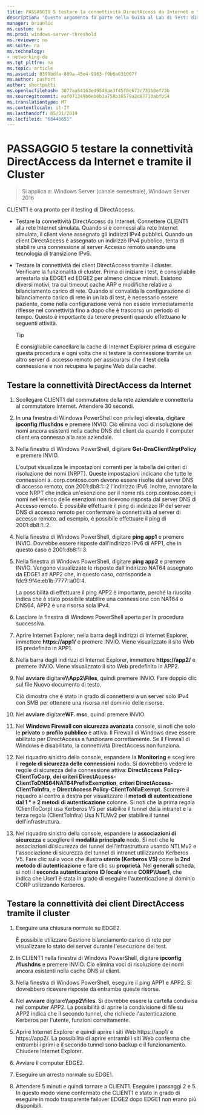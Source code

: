 ```yaml
---
title: PASSAGGIO 5 testare la connettività DirectAccess da Internet e tramite il Cluster
description: 'Questo argomento fa parte della Guida al Lab di Test: dimostrare DirectAccess in un Cluster con bilanciamento carico di rete di Windows per Windows Server 2016'
manager: brianlic
ms.custom: na
ms.prod: windows-server-threshold
ms.reviewer: na
ms.suite: na
ms.technology:
- networking-da
ms.tgt_pltfrm: na
ms.topic: article
ms.assetid: 8399bdfa-809a-45e4-9963-f9b6a631007f
ms.author: pashort
author: shortpatti
ms.openlocfilehash: 3077aa54163ed9548ae3f45f8c673c731b8ef73b
ms.sourcegitcommit: eaf071249b6eb6b1a758b38579a2d87710abfb54
ms.translationtype: MT
ms.contentlocale: it-IT
ms.lasthandoff: 05/31/2019
ms.locfileid: "66446651"
---
```

# <a name="step-5-test-directaccess-connectivity-from-the-internet-and-through-the-cluster"></a>PASSAGGIO 5 testare la connettività DirectAccess da Internet e tramite il Cluster

>Si applica a: Windows Server (canale semestrale), Windows Server 2016

CLIENT1 è ora pronto per il testing di DirectAccess.  
  
- Testare la connettività DirectAccess da Internet. Connettere CLIENT1 alla rete Internet simulata. Quando si è connessi alla rete Internet simulata, il client viene assegnato gli indirizzi IPv4 pubblici. Quando un client DirectAccess è assegnato un indirizzo IPv4 pubblico, tenta di stabilire una connessione al server Accesso remoto usando una tecnologia di transizione IPv6.  
  
- Testare la connettività dei client DirectAccess tramite il cluster. Verificare la funzionalità di cluster. Prima di iniziare i test, è consigliabile arrestarla sia EDGE1 ed EDGE2 per almeno cinque minuti. Esistono diversi motivi, tra cui timeout cache ARP e modifiche relative a bilanciamento carico di rete. Quando si convalida la configurazione di bilanciamento carico di rete in un lab di test, è necessario essere paziente, come nella configurazione verrà non essere immediatamente riflesse nel connettività fino a dopo che è trascorso un periodo di tempo. Questo è importante da tenere presenti quando effettuano le seguenti attività.  
  
    > [!TIP]  
    > È consigliabile cancellare la cache di Internet Explorer prima di eseguire questa procedura e ogni volta che si testare la connessione tramite un altro server di accesso remoto per assicurarsi che il test della connessione e non recupera le pagine Web dalla cache.  
  
## <a name="test-directaccess-connectivity-from-the-internet"></a>Testare la connettività DirectAccess da Internet  
  
1. Scollegare CLIENT1 dal commutatore della rete aziendale e connetterla al commutatore Internet. Attendere 30 secondi.  
  
2. In una finestra di Windows PowerShell con privilegi elevata, digitare **ipconfig /flushdns** e premere INVIO. Ciò elimina voci di risoluzione dei nomi ancora esistenti nella cache DNS del client da quando il computer client era connesso alla rete aziendale.  
  
3. Nella finestra di Windows PowerShell, digitare **Get-DnsClientNrptPolicy** e premere INVIO.  
  
   L'output visualizza le impostazioni correnti per la tabella dei criteri di risoluzione dei nomi (NRPT). Queste impostazioni indicano che tutte le connessioni a. corp.contoso.com devono essere risolte dal server DNS di accesso remoto, con 2001:db8:1::2 l'indirizzo IPv6. Inoltre, annotare la voce NRPT che indica un'esenzione per il nome nls.corp.contoso.com; i nomi nell'elenco delle esenzioni non ricevono risposta dal server DNS di Accesso remoto. È possibile effettuare il ping di indirizzo IP del server DNS di accesso remoto per confermare la connettività al server di accesso remoto. ad esempio, è possibile effettuare il ping di 2001:db8:1::2.  
  
4. Nella finestra di Windows PowerShell, digitare **ping app1** e premere INVIO. Dovrebbe essere risposte dall'indirizzo IPv6 di APP1, che in questo caso è 2001:db8:1::3.  
  
5. Nella finestra di Windows PowerShell, digitare **ping app2** e premere INVIO. Vengono visualizzate le risposte dall'indirizzo NAT64 assegnato da EDGE1 ad APP2 che, in questo caso, corrisponde a fdc9:9f4e:eb1b:7777::a00:4.  
  
   La possibilità di effettuare il ping APP2 è importante, perché la riuscita indica che è stato possibile stabilire una connessione con NAT64 o DNS64, APP2 è una risorsa sola IPv4.  
  
6. Lasciare la finestra di Windows PowerShell aperta per la procedura successiva.  
  
7. Aprire Internet Explorer, nella barra degli indirizzi di Internet Explorer, immettere **https://app1/** e premere INVIO. Viene visualizzato il sito Web IIS predefinito in APP1.  
  
8. Nella barra degli indirizzi di Internet Explorer, immettere **https://app2/** e premere INVIO. Viene visualizzato il sito Web predefinito in APP2.  
  
9. Nel **avviare** digitare<strong>\\\App2\Files</strong>, quindi premere INVIO. Fare doppio clic sul file Nuovo documento di testo.  
  
    Ciò dimostra che è stato in grado di connettersi a un server solo IPv4 con SMB per ottenere una risorsa nel dominio delle risorse.  
  
10. Nel **avviare** digitare**WF. msc**, quindi premere INVIO.  
  
11. Nel **Windows Firewall con sicurezza avanzata** console, si noti che solo le **privato** o **profilo pubblico** è attiva. Il Firewall di Windows deve essere abilitato per DirectAccess a funzionare correttamente. Se il Firewall di Windows è disabilitato, la connettività DirectAccess non funziona.  
  
12. Nel riquadro sinistro della console, espandere la **Monitoring** e scegliere il **regole di sicurezza delle connessioni** nodo. Si dovrebbero vedere le regole di sicurezza della connessione attiva: **DirectAccess Policy-ClientToCorp**, **dei criteri DirectAccess-ClientToDNS64NAT64PrefixExemption**, **criteri DirectAccess-ClientToInfra**, e **DirectAccess Policy-ClientToNlaExempt**. Scorrere il riquadro al centro a destra per visualizzare il **metodi di autenticazione dal 1 °** e **2 metodi di autenticazione** colonne. Si noti che la prima regola (ClientToCorp) usa Kerberos V5 per stabilire il tunnel della intranet e la terza regola (ClientToInfra) Usa NTLMv2 per stabilire il tunnel dell'infrastruttura.  
  
13. Nel riquadro sinistro della console, espandere la **associazioni di sicurezza** e scegliere il **modalità principale** nodo. Si noti che le associazioni di sicurezza del tunnel dell'infrastruttura usando NTLMv2 e l'associazione di sicurezza del tunnel di intranet utilizzando Kerberos V5. Fare clic sulla voce che illustra **utente (Kerberos V5)** come la **2nd metodo di autenticazione** e fare clic su **proprietà**. Nel **generali** scheda, si noti il **seconda autenticazione ID locale** viene **CORP\User1**, che indica che User1 è stata in grado di eseguire l'autenticazione al dominio CORP utilizzando Kerberos.  
  
## <a name="test-directaccess-client-connectivity-through-the-cluster"></a>Testare la connettività dei client DirectAccess tramite il cluster  
  
1. Eseguire una chiusura normale su EDGE2.  
  
   È possibile utilizzare Gestione bilanciamento carico di rete per visualizzare lo stato dei server durante l'esecuzione dei test.  
  
2. In CLIENT1 nella finestra di Windows PowerShell, digitare **ipconfig /flushdns** e premere INVIO. Ciò elimina voci di risoluzione dei nomi ancora esistenti nella cache DNS al client.  
  
3. Nella finestra di Windows PowerShell, eseguire il ping APP1 e APP2. Si dovrebbero ricevere risposte da entrambe queste risorse.  
  
4. Nel **avviare** digitare<strong>\\\app2\files</strong>. Si dovrebbe essere la cartella condivisa nel computer APP2. La possibilità di aprire la condivisione di file su APP2 indica che il secondo tunnel, che richiede l'autenticazione Kerberos per l'utente, funzioni correttamente.  
  
5. Aprire Internet Explorer e quindi aprire i siti Web https://app1/ e https://app2/. La possibilità di aprire entrambi i siti Web conferma che entrambi i primi e il secondo tunnel sono backup e il funzionamento. Chiudere Internet Explorer.  
  
6. Avviare il computer EDGE2.  
  
7. Eseguire un arresto normale su EDGE1.  
  
8. Attendere 5 minuti e quindi tornare a CLIENT1. Eseguire i passaggi 2 e 5. In questo modo viene confermato che CLIENT1 è stato in grado di eseguire in modo trasparente failover EDGE2 dopo EDGE1 non erano più disponibili.
